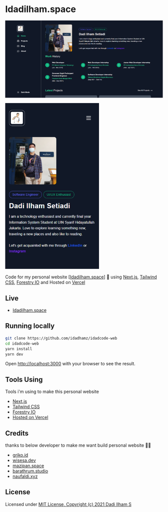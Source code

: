 # Idadilham.space

<p align="left">
  <img src="/public/assets/img/HomePage.PNG" alt='preview mobile'>
</p>
<p align="left">
  <img src="/public/assets/img/MobileHomePage.PNG" alt='preview mobile' width="300">
</p>

<p align="left">
  Code for my personal website [<a href='https://idadilham.space'>Idadilham.space</a>] 🚀 using <a href='https://nextjs.org/'>Next.js</a>, <a href='http://tailwindcss.com/'>Tailwind CSS</a>, <a href='https://forestry.io/'>Forestry IO</a> and Hosted on <a href='https://vercel.com/'>Vercel</a> 
</p>

## Live

- [Idadilham.space](https://idadilham.space/)

## Running locally

```bash
git clone https://github.com/idadhamz/idadcode-web
cd idadcode-web
yarn install
yarn dev
```

Open [http://localhost:3000](http://localhost:3000) with your browser to see the result.

## Tools Using

Tools i'm using to make this personal website

- [Next.js](https://nextjs.org/)
- [Tailwind CSS](https://tailwindcss.com/)
- [Forestry IO](https://forestry.io/)
- [Hosted on Vercel](https://vercel.com/)

## Credits

thanks to below developer to make me want build personal website 🙏😉

- [griko.id](https://griko.id/)
- [wisesa.dev](https://wisesa.dev/)
- [mazipan.space](https://mazipan.space/)
- [barathrum.studio](https://barathrum.studio/)
- [naufaldi.xyz](https://naufaldi.xyz/)

## License

Licensed under [MIT License, Copyright (c) 2021 Dadi Ilham S](./LICENSE)
